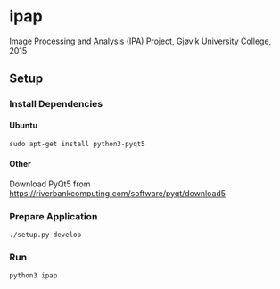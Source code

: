 # ipap
Image Processing and Analysis (IPA) Project, Gjøvik University College, 2015

## Setup

### Install Dependencies

#### Ubuntu

`sudo apt-get install python3-pyqt5`

#### Other

Download PyQt5 from https://riverbankcomputing.com/software/pyqt/download5

### Prepare Application

`./setup.py develop`

### Run

`python3 ipap`
